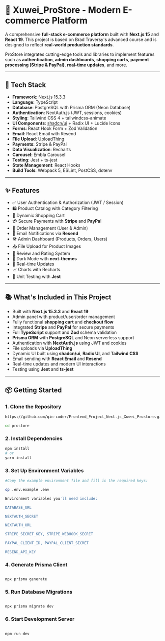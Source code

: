 # 🛒 Xuwei_ProStore - Modern E-commerce Platform

A comprehensive **full-stack e-commerce platform** built with **Next.js 15** and **React 19**. This project is based on Brad Traversy's advanced course and is designed to reflect **real-world production standards**.

ProStore integrates cutting-edge tools and libraries to implement features such as **authentication**, **admin dashboards**, **shopping carts**, **payment processing (Stripe & PayPal)**, **real-time updates**, and more.

---

## 🚀 Tech Stack

- **Framework**: Next.js 15.3.3  
- **Language**: TypeScript  
- **Database**: PostgreSQL with Prisma ORM (Neon Database)  
- **Authentication**: NextAuth.js (JWT, sessions, cookies)  
- **Styling**: Tailwind CSS 4 + tailwindcss-animate  
- **UI Components**: [shadcn/ui](https://ui.shadcn.com) + Radix UI + Lucide Icons  
- **Forms**: React Hook Form + Zod Validation  
- **Email**: React Email with Resend  
- **File Upload**: UploadThing  
- **Payments**: Stripe & PayPal  
- **Data Visualization**: Recharts  
- **Carousel**: Embla Carousel  
- **Testing**: Jest + ts-jest  
- **State Management**: React Hooks  
- **Build Tools**: Webpack 5, ESLint, PostCSS, dotenv  

---

## ✨ Features

- ✅ User Authentication & Authorization (JWT / Session)
- 🛍️ Product Catalog with Category Filtering
- 🧺 Dynamic Shopping Cart
- 💳 Secure Payments with **Stripe** and **PayPal**
- 🧾 Order Management (User & Admin)
- 🔔 Email Notifications via **Resend**
- 🛠️ Admin Dashboard (Products, Orders, Users)
- 📤 File Upload for Product Images
- 📝 Review and Rating System
- 🎨 Dark Mode with **next-themes**
- 🔄 Real-time Updates
- 📈 Charts with Recharts
- 🧪 Unit Testing with **Jest**

---

## 📚 What's Included in This Project

- Built with **Next.js 15.3.3** and **React 19**
- Admin panel with product/user/order management
- Fully functional **shopping cart** and **checkout flow**
- Integrated **Stripe** and **PayPal** for secure payments
- Full **TypeScript** support and **Zod** schema validation
- **Prisma ORM** with **PostgreSQL** and Neon serverless support
- Authentication with **NextAuth.js** using JWT and cookies
- File uploads via **UploadThing**
- Dynamic UI built using **shadcn/ui**, **Radix UI**, and **Tailwind CSS**
- Email sending with **React Email** and **Resend**
- Real-time updates and modern UI interactions
- Testing using **Jest** and **ts-jest**

---

## 📦 Getting Started

### 1. Clone the Repository

```bash
https://github.com/qin-coder/Frontend_Project_Next.js_Xuwei_Prostore.git

cd prostore

```

### 2. Install Dependencies

```bash
npm install
# or
yarn install

```

### 3. Set Up Environment Variables

```bash
#Copy the example environment file and fill in the required keys:

cp .env.example .env

Environment variables you'll need include:

DATABASE_URL

NEXTAUTH_SECRET

NEXTAUTH_URL

STRIPE_SECRET_KEY, STRIPE_WEBHOOK_SECRET

PAYPAL_CLIENT_ID, PAYPAL_CLIENT_SECRET

RESEND_API_KEY


```

### 4. Generate Prisma Client

```bash

npx prisma generate

```
### 5. Run Database Migrations

```bash

npx prisma migrate dev

```
### 6. Start Development Server

```bash

npm run dev


```



